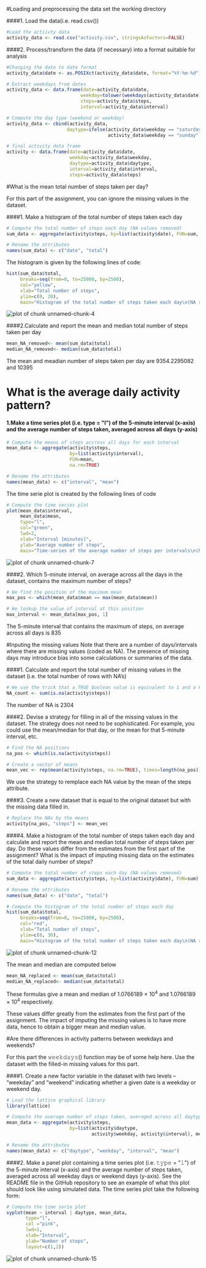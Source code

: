 #Loading and preprocessing the data
set the working directory

####1. Load the data(i.e. read.csv()) 


```r
#Load the actiivty data
activity_data <- read.csv("activity.csv", stringsAsFactors=FALSE) 
```

####2. Process/transform the data (if necessary) into a format suitable for analysis

```r
#Changing the date to date format
activity_data$date <- as.POSIXct(activity_data$date, format="%Y-%m-%d")

# Extract weekdays from dates
activity_data <- data.frame(date=activity_data$date, 
                           weekday=tolower(weekdays(activity_data$date)), 
                           steps=activity_data$steps, 
                           interval=activity_data$interval)

# Compute the day type (weekend or weekday)
activity_data <- cbind(activity_data, 
                      daytype=ifelse(activity_data$weekday == "saturday" | 
                                     activity_data$weekday == "sunday", "weekend", "weekday"))

# final activity data frame
activity <- data.frame(date=activity_data$date, 
                       weekday=activity_data$weekday, 
                       daytype=activity_data$daytype, 
                       interval=activity_data$interval,
                       steps=activity_data$steps)
```

#What is the mean total number of steps taken per day?

For this part of the assignment, you can ignore the missing values in the dataset.

####1. Make a histogram of the total number of steps taken each day


```r
# Compute the total number of steps each day (NA values removed)
sum_data <- aggregate(activity$steps, by=list(activity$date), FUN=sum, na.rm=TRUE)

# Rename the attributes
names(sum_data) <- c("date", "total")
```

The histogram is given by the following lines of code:


```r
hist(sum_data$total, 
     breaks=seq(from=0, to=25000, by=2500),
     col="yellow", 
     xlab="Total number of steps", 
     ylim=c(0, 20), 
     main="Histogram of the total number of steps taken each day\n(NA removed)")
```

![plot of chunk unnamed-chunk-4](figure/unnamed-chunk-4-1.png)

####2.Calculate and report the mean and median total number of steps taken per day


```r
mean_NA_removed<- mean(sum_data$total)
median_NA_removed<- median(sum_data$total)
```

The mean and meadian number of steps taken per day are 9354.2295082 and 10395 

# What is the average daily activity pattern?
#### 1.Make a time series plot (i.e. type = "l") of the 5-minute interval (x-axis) and the average number of steps taken, averaged across all days (y-axis)


```r
# Compute the means of steps accross all days for each interval
mean_data <- aggregate(activity$steps, 
                       by=list(activity$interval), 
                       FUN=mean, 
                       na.rm=TRUE)

# Rename the attributes
names(mean_data) <- c("interval", "mean")
```

The time serie plot is created by the following lines of code


```r
# Compute the time series plot
plot(mean_data$interval, 
     mean_data$mean, 
     type="l", 
     col="green", 
     lwd=2, 
     xlab="Interval [minutes]", 
     ylab="Average number of steps", 
     main="Time-series of the average number of steps per intervals\n(NA removed)")
```

![plot of chunk unnamed-chunk-7](figure/unnamed-chunk-7-1.png)

####2. Which 5-minute interval, on average across all the days in the dataset, contains the maximum number of steps?


```r
# We find the position of the maximum mean
max_pos <- which(mean_data$mean == max(mean_data$mean))

# We lookup the value of interval at this position
max_interval <- mean_data[max_pos, 1]
```

The 5-minute interval that contains the maximum of steps, on average across all days is 835

#Inputing the missing values
Note that there are a number of days/intervals where there are missing values (coded as NA). The presence of missing days may introduce bias into some calculations or summaries of the data.

####1. Calculate and report the total number of missing values in the dataset (i.e. the total number of rows with NA’s)


```r
# We use the trick that a TRUE boolean value is equivalent to 1 and a FALSE to 0.
NA_count <- sum(is.na(activity$steps))
```

The number of NA is 2304

####2. Devise a strategy for filling in all of the missing values in the dataset. The strategy does not need to be sophisticated. For example, you could use the mean/median for that day, or the mean for that 5-minute interval, etc.


```r
# Find the NA positions
na_pos <- which(is.na(activity$steps))

# Create a vector of means
mean_vec <- rep(mean(activity$steps, na.rm=TRUE), times=length(na_pos))
```

We use the strategy to remplace each NA value by the mean of the steps attribute.

####3. Create a new dataset that is equal to the original dataset but with the missing data filled in.


```r
# Replace the NAs by the means
activity[na_pos, "steps"] <- mean_vec
```

####4. Make a histogram of the total number of steps taken each day and calculate and report the mean and median total number of steps taken per day. Do these values differ from the estimates from the first part of the assignment? What is the impact of imputing missing data on the estimates of the total daily number of steps?


```r
# Compute the total number of steps each day (NA values removed)
sum_data <- aggregate(activity$steps, by=list(activity$date), FUN=sum)

# Rename the attributes
names(sum_data) <- c("date", "total")

# Compute the histogram of the total number of steps each day
hist(sum_data$total, 
     breaks=seq(from=0, to=25000, by=2500),
     col="red", 
     xlab="Total number of steps", 
     ylim=c(0, 30), 
     main="Histogram of the total number of steps taken each day\n(NA replaced by mean value)")
```

![plot of chunk unnamed-chunk-12](figure/unnamed-chunk-12-1.png)

The mean and median are computed below


```r
mean_NA_replaced <- mean(sum_data$total)
median_NA_replaced<- median(sum_data$total)
```
These formulas give a mean and median of 1.0766189 &times; 10<sup>4</sup> and 1.0766189 &times; 10<sup>4</sup> respectively.

These values differ greatly from the estimates from the first part of the assignment. The impact of imputing the missing values is to have more data, hence to obtain a bigger mean and median value.

#Are there differences in activity patterns between weekdays and weekends?

For this part the 𝚠𝚎𝚎𝚔𝚍𝚊𝚢𝚜() function may be of some help here. Use the dataset with the filled-in missing values for this part.

####1. Create a new factor variable in the dataset with two levels – “weekday” and “weekend” indicating whether a given date is a weekday or weekend day.


```r
# Load the lattice graphical library
library(lattice)

# Compute the average number of steps taken, averaged across all daytype variable
mean_data <- aggregate(activity$steps, 
                       by=list(activity$daytype, 
                               activity$weekday, activity$interval), mean)

# Rename the attributes
names(mean_data) <- c("daytype", "weekday", "interval", "mean")
```

####2. Make a panel plot containing a time series plot (i.e. 𝚝𝚢𝚙𝚎 = "𝚕") of the 5-minute interval (x-axis) and the average number of steps taken, averaged across all weekday days or weekend days (y-axis). See the README file in the GitHub repository to see an example of what this plot should look like using simulated data.
The time series plot take the following form:


```r
# Compute the time serie plot
xyplot(mean ~ interval | daytype, mean_data, 
       type="l", 
       col ="pink",
       lwd=1, 
       xlab="Interval", 
       ylab="Number of steps", 
       layout=c(1,2))
```

![plot of chunk unnamed-chunk-15](figure/unnamed-chunk-15-1.png)

